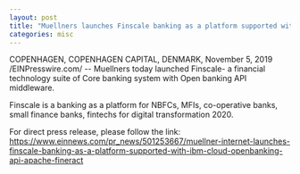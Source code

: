 ```yaml
---
layout: post
title: "Muellners launches Finscale banking as a platform supported with IBM cloud, openbanking & Apache Fineract"
categories: misc
---
```


COPENHAGEN, COPENHAGEN CAPITAL, DENMARK, November 5, 2019 /EINPresswire.com/ -- Muellners today launched Finscale- a financial technology suite of Core banking system with Open banking API middleware. 

Finscale is a banking as a platform for NBFCs, MFIs, co-operative banks, small finance banks, fintechs for digital transformation 2020.

For direct press release, please follow the link:
https://www.einnews.com/pr_news/501253667/muellner-internet-launches-finscale-banking-as-a-platform-supported-with-ibm-cloud-openbanking-api-apache-fineract
